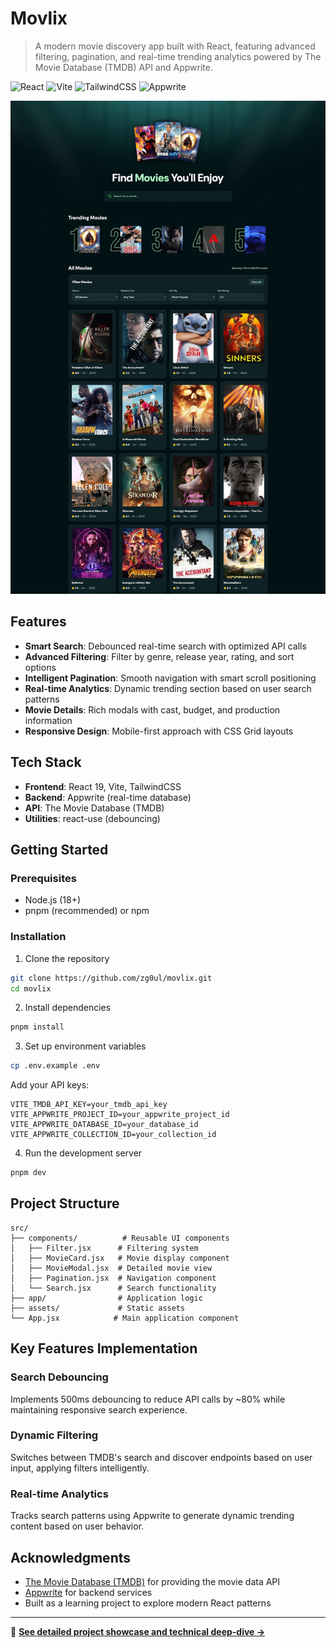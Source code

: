 # Movlix

> A modern movie discovery app built with React, featuring advanced filtering, pagination, and real-time trending analytics powered by The Movie Database (TMDB) API and Appwrite.

![React](https://img.shields.io/badge/React-19.0.0-61DAFB?style=flat&logo=react)
![Vite](https://img.shields.io/badge/Vite-6.2.0-646CFF?style=flat&logo=vite)
![TailwindCSS](https://img.shields.io/badge/TailwindCSS-4.0.17-06B6D4?style=flat&logo=tailwindcss)
![Appwrite](https://img.shields.io/badge/Appwrite-17.0.1-FD366E?style=flat&logo=appwrite)

![App Screenshot](./public/app-screenshot.jpeg)

## Features

- **Smart Search**: Debounced real-time search with optimized API calls
- **Advanced Filtering**: Filter by genre, release year, rating, and sort options
- **Intelligent Pagination**: Smooth navigation with smart scroll positioning
- **Real-time Analytics**: Dynamic trending section based on user search patterns
- **Movie Details**: Rich modals with cast, budget, and production information
- **Responsive Design**: Mobile-first approach with CSS Grid layouts

## Tech Stack

- **Frontend**: React 19, Vite, TailwindCSS
- **Backend**: Appwrite (real-time database)
- **API**: The Movie Database (TMDB)
- **Utilities**: react-use (debouncing)

## Getting Started

### Prerequisites

- Node.js (18+)
- pnpm (recommended) or npm

### Installation

1. Clone the repository

```bash
git clone https://github.com/zg0ul/movlix.git
cd movlix
```

2. Install dependencies

```bash
pnpm install
```

3. Set up environment variables

```bash
cp .env.example .env
```

Add your API keys:

```env
VITE_TMDB_API_KEY=your_tmdb_api_key
VITE_APPWRITE_PROJECT_ID=your_appwrite_project_id
VITE_APPWRITE_DATABASE_ID=your_database_id
VITE_APPWRITE_COLLECTION_ID=your_collection_id
```

4. Run the development server

```bash
pnpm dev
```

## Project Structure

```
src/
├── components/          # Reusable UI components
│   ├── Filter.jsx      # Filtering system
│   ├── MovieCard.jsx   # Movie display component
│   ├── MovieModal.jsx  # Detailed movie view
│   ├── Pagination.jsx  # Navigation component
│   └── Search.jsx      # Search functionality
├── app/                # Application logic
├── assets/             # Static assets
└── App.jsx            # Main application component
```

## Key Features Implementation

### Search Debouncing

Implements 500ms debouncing to reduce API calls by ~80% while maintaining responsive search experience.

### Dynamic Filtering

Switches between TMDB's search and discover endpoints based on user input, applying filters intelligently.

### Real-time Analytics

Tracks search patterns using Appwrite to generate dynamic trending content based on user behavior.

## Acknowledgments

- [The Movie Database (TMDB)](https://www.themoviedb.org/) for providing the movie data API
- [Appwrite](https://appwrite.io/) for backend services
- Built as a learning project to explore modern React patterns

---

📖 **[See detailed project showcase and technical deep-dive →](https://zg0ul.com/projects/movlix)**
